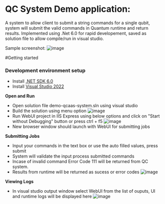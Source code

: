 # QC System Demo application:

A system to allow client to submit a string commands for a single qubit, system will submit the valid commands in Quantum runtime and return results. Implemented using .Net 6.0 for rapid developement, saved as solution file to allow compile/run in visual studio.

Sample screenshot:
![image](https://user-images.githubusercontent.com/109734217/185224490-fd2702b7-fa7a-42d6-85ff-a04a7557acf2.png)

#Getting started

### Development environment setup
- Install [.NET SDK 6.0](https://dotnet.microsoft.com/download/dotnet/6.0)
- Install [Visual Studio 2022](https://docs.microsoft.com/en-us/visualstudio/releases/2022/release-notes)

**Open and Run**
- Open solution file demo-qcaas-system.sln using visual studio
- Build the solution using menu option
![image](https://user-images.githubusercontent.com/109734217/185226708-50321240-c8e8-48c5-be17-f6516fe984b3.png)
- Run WebUI project in IIS Express using below options and click on "Start without Debugging" button or press ctrl + f5
![image](https://user-images.githubusercontent.com/109734217/185226881-14445374-977c-438d-b2fd-99bd935ab526.png)
- New browser window should launch with WebUI for submitting jobs

**Submitting Jobs**
- Input your commands in the text box or use the auto filled values, press submit
- System will validate the input process submitted commands
- Incase of invalid command Error Code 111 will be returned from QC system.
- Results from runtime will be returned as sucess or error codes
![image](https://user-images.githubusercontent.com/109734217/185228047-feecca98-8098-488f-9933-4607a85d04be.png)

**Viewing Logs**
- In visual studio output window select WebUI from the list of ouputs, UI and runtime logs will be displayed here
![image](https://user-images.githubusercontent.com/109734217/185227867-0b7101c4-99e4-409a-b8c8-cd3290aadaa0.png)

